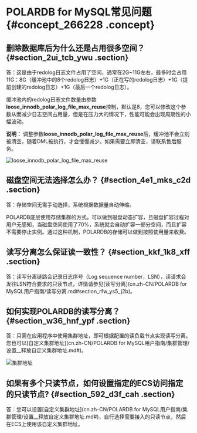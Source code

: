 # POLARDB for MySQL常见问题 {#concept_266228 .concept}

## 删除数据库后为什么还是占用很多空间？ {#section_2ui_tcb_ywu .section}

答：这是由于redolog日志文件占用了空间，通常在2G~11G左右，最多时会占用11G：8G（缓冲池中的8个redolog日志）+1G（正在写的redolog日志）+1G（提前创建的redolog日志）+1G（最后一个redolog日志）。

缓冲池内的redolog日志文件数量由参数**loose\_innodb\_polar\_log\_file\_max\_reuse**控制，默认是8，您可以修改这个参数从而减少日志空间占用量，但是在压力大的情况下，性能可能会出现周期性的小幅波动。

**说明：** 调整参数**loose\_innodb\_polar\_log\_file\_max\_reuse**后，缓冲池不会立刻被清空，随着DML被执行，才会慢慢减少。如果需要立即清空，请联系售后服务。

![loose_innodb_polar_log_file_max_reuse](http://static-aliyun-doc.oss-cn-hangzhou.aliyuncs.com/assets/img/220154/155962641847439_zh-CN.png)

## 磁盘空间无法选择怎么办？ {#section_4e1_mks_c2d .section}

答：存储空间无需手动选择，系统根据数据量自动伸缩。

POLARDB底层使用存储集群的方式，可以做到磁盘动态扩容，且磁盘扩容过程对用户无感知，当磁盘空间使用了70%，系统就会自动扩容一部分空间，而且扩容不需要停止实例。通过这种机制，POLARDB的存储可以做到按照使用量来收费。

## 读写分离怎么保证读一致性？ {#section_kkf_1k8_xff .section}

答：读写分离链路会记录日志序号（Log sequence number，LSN），读请求会发往LSN符合要求的只读节点，详情请参见[读写分离](cn.zh-CN/POLARDB for MySQL用户指南/读写分离.md#section_rfw_ys5_j2b)。

## 如何实现POLARDB的读写分离？ {#section_w36_hnf_ypf .section}

答：只需在应用程序中使用集群地址，即可根据配置的读负载节点实现读写分离。您也可以[自定义集群地址](cn.zh-CN/POLARDB for MySQL用户指南/集群管理/设置__释放自定义集群地址.md#)。

![集群地址](http://static-aliyun-doc.oss-cn-hangzhou.aliyuncs.com/assets/img/220154/155962641848356_zh-CN.png)

## 如果有多个只读节点，如何设置指定的ECS访问指定的只读节点? {#section_592_d3f_cah .section}

答：您可以设置[自定义集群地址](cn.zh-CN/POLARDB for MySQL用户指南/集群管理/设置__释放自定义集群地址.md#)，自行选择需要接入的只读节点，然后在ECS上使用该自定义集群地址。

